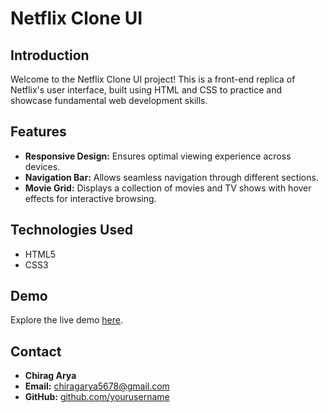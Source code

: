 # Netflix Clone UI

## Introduction
Welcome to the Netflix Clone UI project! This is a front-end replica of Netflix's user interface, built using HTML and CSS to practice and showcase fundamental web development skills.

## Features
* **Responsive Design:** Ensures optimal viewing experience across devices.
* **Navigation Bar:** Allows seamless navigation through different sections.
* **Movie Grid:** Displays a collection of movies and TV shows with hover effects for interactive browsing.

## Technologies Used
* HTML5
* CSS3

## Demo
Explore the live demo [here](https://www.linkedin.com/posts/chirag-a-79382a302_firstproject-webdevelopment-frontenddevelopment-activity-7197833021771722752-EPHC?utm_source=share&utm_medium=member_desktop).

## Contact
- **Chirag Arya**
- **Email:** chiragarya5678@gmail.com
- **GitHub:** [github.com/yourusername](https://github.com/yourusername)
